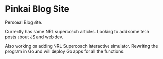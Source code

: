 # Pinkai Blog Site

Personal Blog site.

Currently has some NRL supercoach articles. Looking to add some tech posts about JS and web dev. 

Also working on adding NRL Supercoach interactive simulator. Rewriting the program in Go and will deploy Go apps for all the functions.
